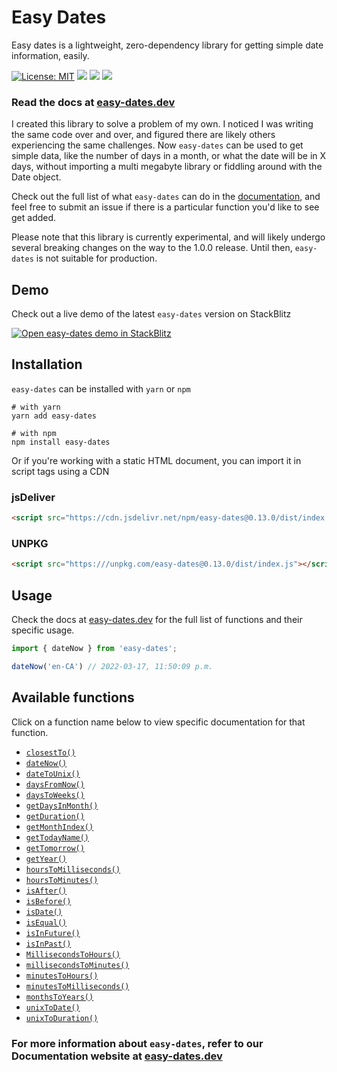 # Easy Dates
Easy dates is a lightweight, zero-dependency library for getting simple date information, easily. 

[![License: MIT](https://img.shields.io/npm/l/easy-dates?color=1eb319)](LICENSE.md)
[![](https://img.shields.io/npm/v/easy-dates?color=%231eb319)](https://www.npmjs.com/package/easy-dates)
[![](https://img.shields.io/npm/dw/easy-dates?label=npm%20downloads&color=%231eb319)](https://www.npmjs.com/package/easy-dates)
[![](https://img.shields.io/badge/-buy_me_a%C2%A0coffee-gray?logo=buy-me-a-coffee)](https://www.buymeacoffee.com/sandypockets)

 ### Read the docs at [easy-dates.dev](https://easy-dates.dev)

I created this library to solve a problem of my own. I noticed I was writing the same code over and over, and figured there are likely others experiencing the same challenges. Now `easy-dates` can be used to get simple data, like the number of days in a month, or what the date will be in X days, without importing a multi megabyte library or fiddling around with the Date object. 

Check out the full list of what `easy-dates` can do in the [documentation](https://easy-dates.dev), and feel free to submit an issue if there is a particular function you'd like to see get added.

Please note that this library is currently experimental, and will likely undergo several breaking changes on the way to the 1.0.0 release. Until then, `easy-dates` is not suitable for production.

## Demo
Check out a live demo of the latest `easy-dates` version on StackBlitz

[![Open easy-dates demo in StackBlitz](https://developer.stackblitz.com/img/open_in_stackblitz.svg)](https://stackblitz.com/edit/easy-dates-demo?file=src/App.js)

## Installation
`easy-dates` can be installed with `yarn` or `npm`
```shell
# with yarn
yarn add easy-dates
```

```shell
# with npm
npm install easy-dates
```

Or if you're working with a static HTML document, you can import it in script tags using a CDN

### jsDeliver
```html
<script src="https://cdn.jsdelivr.net/npm/easy-dates@0.13.0/dist/index.js"></script>
```

### UNPKG
```html
<script src="https:///unpkg.com/easy-dates@0.13.0/dist/index.js"></script>
```

## Usage
Check the docs at [easy-dates.dev](https://easy-dates.dev/docs/functions/) for the full list of functions and their specific usage.

```javascript
import { dateNow } from 'easy-dates';

dateNow('en-CA') // 2022-03-17, 11:50:09 p.m.
```


## Available functions
Click on a function name below to view specific documentation for that function.

- [`closestTo()`](https://easy-dates.dev/docs/functions/closestTo)
- [`dateNow()`](https://easy-dates.dev/docs/functions/dateNow)
- [`dateToUnix()`](https://easy-dates.dev/docs/functions/dateToUnix)
- [`daysFromNow()`](https://easy-dates.dev/docs/functions/daysFromNow)
- [`daysToWeeks()`](https://easy-dates.dev/docs/functions/daysToWeeks)
- [`getDaysInMonth()`](https://easy-dates.dev/docs/functions/getDaysInMonth)
- [`getDuration()`](https://easy-dates.dev/docs/functions/getDuration)
- [`getMonthIndex()`](https://easy-dates.dev/docs/functions/getMonthIndex)
- [`getTodayName()`](https://easy-dates.dev/docs/functions/getTodayName)
- [`getTomorrow()`](https://easy-dates.dev/docs/functions/getTomorrow)
- [`getYear()`](https://easy-dates.dev/docs/functions/getYear)
- [`hoursToMilliseconds()`](https://easy-dates.dev/docs/functions/hoursToMilliseconds)
- [`hoursToMinutes()`](https://easy-dates.dev/docs/functions/hoursToMinutes)
- [`isAfter()`](https://easy-dates.dev/docs/functions/isAfter)
- [`isBefore()`](https://easy-dates.dev/docs/functions/isBefore)
- [`isDate()`](https://easy-dates.dev/docs/functions/isDate)
- [`isEqual()`](https://easy-dates.dev/docs/functions/isEqual)
- [`isInFuture()`](https://easy-dates.dev/docs/functions/isInFuture)
- [`isInPast()`](https://easy-dates.dev/docs/functions/isInPast)
- [`MillisecondsToHours()`](https://easy-dates.dev/docs/functions/MillisecondsToHours)
- [`millisecondsToMinutes()`](https://easy-dates.dev/docs/functions/millisecondsToMinutes)
- [`minutesToHours()`](https://easy-dates.dev/docs/functions/minutesToHours)
- [`minutesToMilliseconds()`](https://easy-dates.dev/docs/functions/minutesToMilliseconds)
- [`monthsToYears()`](https://easy-dates.dev/docs/functions/monthsToYears)
- [`unixToDate()`](https://easy-dates.dev/docs/functions/unixToDate)
- [`unixToDuration()`](https://easy-dates.dev/docs/functions/unixToDuration)

### For more information about `easy-dates`, refer to our Documentation website at [easy-dates.dev](https://easy-dates.dev)
